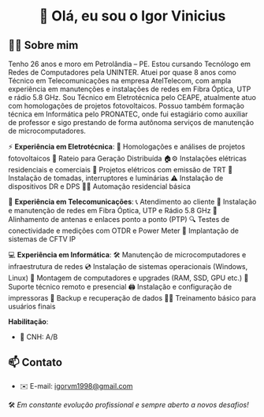 <h1 align="center">👋 Olá, eu sou o Igor Vinicius</h1>


## 👨‍💼 Sobre mim

Tenho 26 anos e moro em Petrolândia – PE. Estou cursando Tecnólogo em Redes de Computadores pela UNINTER. Atuei por quase 8 anos como Técnico em Telecomunicações na empresa AtelTelecom, com ampla experiência em manutenções e instalações de redes em Fibra Óptica, UTP e rádio 5.8 GHz. Sou Técnico em Eletrotécnica pelo CEAPE, atualmente atuo com homologações de projetos fotovoltaicos. Possuo também formação técnica em Informática pelo PRONATEC, onde fui estagiário como auxiliar de professor e sigo prestando de forma autônoma serviços de manutenção de microcomputadores.

⚡ **Experiência em Eletrotécnica**:
📄 Homologações e análises de projetos fotovoltaicos
🔁 Rateio para Geração Distribuída
🏠⚙️ Instalações elétricas residenciais e comerciais
📐 Projetos elétricos com emissão de TRT
🔌 Instalação de tomadas, interruptores e luminárias
⚠️ Instalação de dispositivos DR e DPS
🏡💡 Automação residencial básica

📡 **Experiência em Telecomunicações**:
📞 Atendimento ao cliente
🧵 Instalação e manutenção de redes em Fibra Óptica, UTP e Rádio 5.8 GHz
🎯 Alinhamento de antenas e enlaces ponto a ponto (PTP)
🔍 Testes de conectividade e medições com OTDR e Power Meter
🎥 Implantação de sistemas de CFTV IP

💻 **Experiência em Informática**:
🛠️ Manutenção de microcomputadores e infraestrutura de redes
💿 Instalação de sistemas operacionais (Windows, Linux)
🧩 Montagem de computadores e upgrades (RAM, SSD, GPU etc.)
🔧 Suporte técnico remoto e presencial
🖨️ Instalação e configuração de impressoras
💾 Backup e recuperação de dados
👨‍🏫 Treinamento básico para usuários finais

**Habilitação**:
- 🚗 CNH: A/B
  
## 📫 Contato

- ✉️ E-mail: igorvm1998@gmail.com


🛠️ *Em constante evolução profissional e sempre aberto a novos desafios!*
